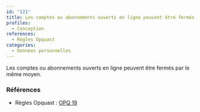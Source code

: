 ```yaml
---
id: "121"
title: Les comptes ou abonnements ouverts en ligne peuvent être fermés par le même moyen.
profiles:
  - Conception
references:
  - Règles Opquast
categories:
  - Données personnelles
---
```


Les comptes ou abonnements ouverts en ligne peuvent être fermés par le même moyen.

### Références

*   Règles Opquast : [OPQ 19](https://checklists.opquast.com/fr/assurance-qualite-web/les-comptes-ou-abonnements-ouverts-en-ligne-peuvent-etre-fermes-par-le-meme-moyen)

